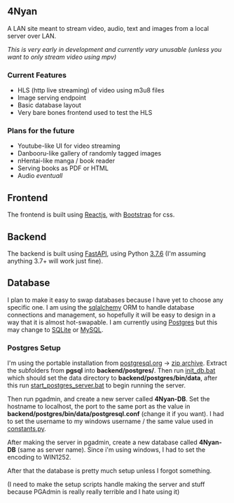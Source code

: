 

## 4Nyan
A LAN site meant to stream video, audio, text and images from a local server over LAN.


*This is very early in development and currently vary unusable (unless you want to only stream video using mpv)*

### Current Features

- HLS (http live streaming) of video using m3u8 files
- Image serving endpoint
- Basic database layout
- Very bare bones frontend used to test the HLS

### Plans for the future

- Youtube-like UI for video streaming
- Danbooru-like gallery of randomly tagged images 
- nHentai-like manga / book reader 
- Serving books as PDF or HTML
- Audio *eventuall*

## Frontend 
The frontend is built using [Reactjs](https://reactjs.org/), with [Bootstrap](https://getbootstrap.com/docs/5.1/getting-started/download/) for css. 

## Backend
The backend is built using [FastAPI](https://fastapi.tiangolo.com/), using Python [3.7.6](https://www.python.org/downloads/release/python-376/) (I'm assuming anything 3.7+ will work just fine).

## Database
I plan to make it easy to swap databases because I have yet to choose any specific one. I am using the [sqlalchemy](https://github.com/sqlalchemy/sqlalchemy) ORM to handle database connections and management, so hopefully it will be easy to design in a way that it is almost hot-swapable. I am currently using [Postgres](https://www.postgresql.org) but this may change to [SQLite](https://sqlite.org/index.html) or [MySQL](https://www.mysql.com/).

### Postgres Setup 

I'm using the portable installation from [postgresql.org](https://www.postgresql.org/download/) -> [zip archive](https://www.enterprisedb.com/download-postgresql-binaries). Extract the subfolders from **pgsql** into **backend/postgres/**. Then run [init_db.bat](setup/init_db.bat) which should set the data directory to **backend/postgres/bin/data**, after this run [start_postgres_server.bat](setup/start_postgres_server.bat) to begin running the server.

Then run pgadmin, and create a new server called **4Nyan-DB**. Set the hostname to localhost, the port to the same port as the value in **backend/postgres/bin/data/postgresql.conf** (change it if you want). I had to set the username to my windows username / the same value used in [constants.py](backend/bNyan/constants.py).

After making the server in pgadmin, create a new database called **4Nyan-DB** (same as server name). Since i'm using windows, I had to set the encoding to WIN1252.

After that the database is pretty much setup unless I forgot something.

(I need to make the setup scripts handle making the server and stuff because PGAdmin is really really terrible and I hate using it)






